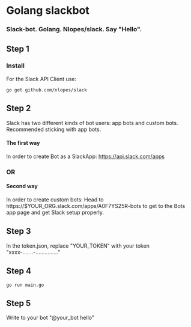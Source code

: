 # Golang slackbot

### Slack-bot. Golang. Nlopes/slack. Say "Hello".

## Step 1

### Install
For the Slack API Client use:
```
go get github.com/nlopes/slack
```

## Step 2

Slack has two different kinds of bot users: app bots and custom bots.
Recommended sticking with app bots.
#### The first way
In order to create Bot as a SlackApp:
https://api.slack.com/apps
### OR
#### Second way
In order to create custom bots:
Head to https://$YOUR_ORG.slack.com/apps/A0F7YS25R-bots to get to the Bots app page and get Slack setup properly.

## Step 3

In the token.json, replace "YOUR_TOKEN" with your token "xxxx-.......-..............."

## Step 4

```
go run main.go
```

## Step 5
Write to your bot "@your_bot hello"